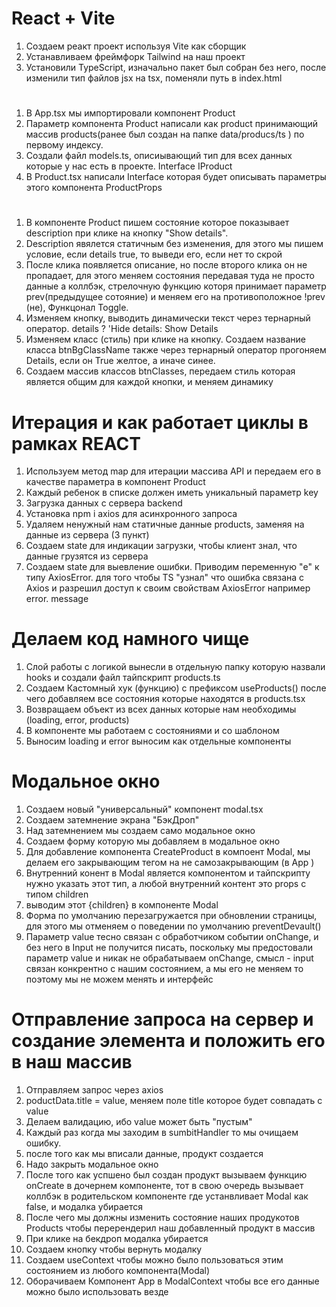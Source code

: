 # React + Vite

1. Создаем реакт проект используя Vite как сборщик
2. Устанавливаем фреймфорк Tailwind на наш проект
3. Установили TypeScript, изначально пакет был собран без него, после изменили тип файлов jsx на tsx, поменяли путь в index.html

# 

1. В Аpp.tsx мы импортировали компонент Product
2. Параметр компонента Product написали как product принимающий массив products(ранее был создан на папке data/producs/ts ) по первому индексу.
3. Cоздали  файл models.ts, описиывающий тип для всех данных которые у нас есть в проекте.  Interface IProduct
4. В Product.tsx написали Interface которая будет описывать параметры этого компонента ProductProps

#

1. В компоненте Product пишем состояние которое  показывает description при клике на кнопку "Show details".
2. Description явялется статичным без изменения, для этого мы пишем условие, если details true, то выведи его, если нет то скрой
3. После клика появляется описание, но после второго клика он не пропадает, для этого меняем состояния передавая туда не просто данные а коллбэк, стрелочную функцию которя принимает параметр prev(предыдущее сотояние) и меняем его на противоположное !prev (не), Функцонал Toggle.
4. Изменяем кнопку, выводить динамически текст через тернарный оператор. details ? 'Hide details: Show Details
5. Изменяем класс (стиль) при клике на кнопку. Создаем название класса btnBgClassName также через тернарный оператор прогоняем Details, если он True желтое, а иначе синее.
6. Создаем массив классов btnClasses, передаем стиль которая является общим для каждой кнопки, и меняем динамику 

# Итерация и как работает циклы в рамках REACT 

1. Используем метод map для итерации массива API и передаем его в качестве параметра в компонент Product
2. Каждый ребенок в списке должен иметь уникальный параметр key 
3. Загрузка данных с сервера backend
4. Установка npm i axios для асинхронного запроса
5. Удаляем ненужный нам статичные данные products, заменяя на данные из сервера (3 пункт)
6. Cоздаем state для индикации загрузки, чтобы клиент знал, что данные грузятся из сервера
7. Cоздаем state для выевление ошибки. Приводим переменную "e" к типу AxiosError. для того чтобы TS "узнал" что ошибка связана с Axios и разрешил доступ к своим свойствам AxiosError например error. message

# Делаем код намного чище

1. Слой работы с логикой вынесли в отдельную папку которую назвали hooks и создали файл тайпскрипт products.ts
2. Создаем Кастомный хук (функцию) с префиксом useProducts() после чего добавляем все состояния которые находятся в products.tsx 
3. Возвращаем объект из всех данных которые нам необходимы (loading, error, products)
4. В компоненте мы работаем с состояниями и со шаблоном 
5. Выносим  loading и error выносим как отдельные компоненты

# Модальное окно 

1. Cоздаем новый  "универсальный" компонент modal.tsx
2. Cоздаем затемнение экрана "БэкДроп"
3. Над затемнением мы создаем само модальное окно
4. Создаем форму которую мы добавляем в модальное окно
5. Для добавление компонента CreateProduct в компоент Modal, мы делаем его закрывающим тегом на не самозакрывающим (в App )
6. Внутренний конент в Modal является компонентом и тайпскрипту нужно указать этот тип, а любой внутренний контент это props с типом children 
7. выводим этот {children} в компоненте Modal
8. Форма по умолчанию перезагружается при обновлении страницы, для этого мы отменяем о поведении по умолчанию preventDevault()
9. Параметр value тесно связан с  обработчиком событии onChange, и без него в Input не получится писать, поскольку мы предостовали параметр value и никак не обрабатываем  onChange, смысл - input связан конкрентно с нашим состоянием, а мы его не меняем то поэтому мы не можем менять и интерфейс 

# Отправление запроса на сервер и создание элемента и положить его в наш массив

1. Отправляем запрос через axios
2. poductData.title = value, меняем поле title которое будет совпадать с value
3. Делаем валидацию, ибо value может быть "пустым" 
4. Каждый раз когда мы заходим в sumbitHandler то мы очищаем ошибку.
5. после того как мы вписали данные, продукт создается
6. Надо закрыть модальное окно
7. После того как успшено был создан продукт вызываем функцию onCreate в дочернем компоненте, тот в свою очередь вызывает коллбэк в родительском компоненте где устанвливает Modal как false, и модалка убирается
8. После чего мы должны изменить состояние наших продукотов Products чтобы перерендерил наш добавленный продукт в массив 
9. При клике на бекдроп модалка убирается
10. Создаем кнопку чтобы вернуть модалку 
11. Создаем useContext чтобы можно было пользоваться этим состоянием из любого компонента(Modal)
12. Оборачиваем Компонент App в ModalContext чтобы все его данные можно было использовать везде
